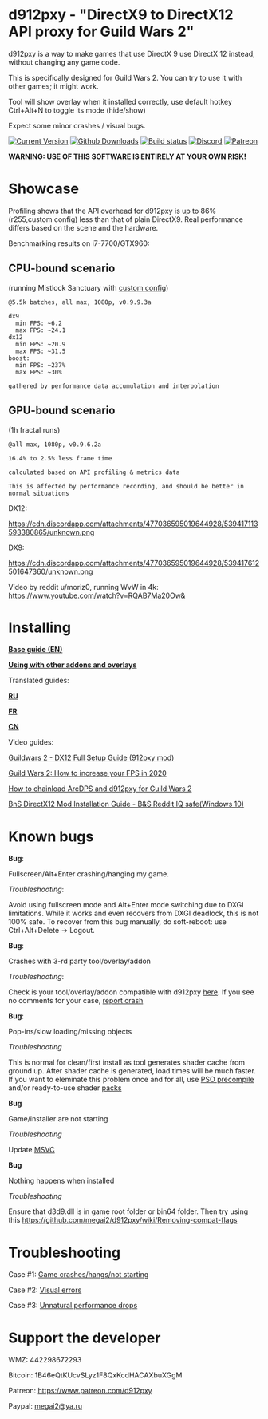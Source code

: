 # d912pxy - "DirectX9 to DirectX12 API proxy for Guild Wars 2"

d912pxy is a way to make games that use DirectX 9 use DirectX 12 instead, without changing any game code.

This is specifically designed for Guild Wars 2.
You can try to use it with other games; it might work.

Tool will show overlay when it installed correctly, use default hotkey Ctrl+Alt+N to toggle its mode (hide/show)

Expect some minor crashes / visual bugs.

[![Current Version](https://img.shields.io/github/release/megai2/d912pxy)](https://github.com/megai2/d912pxy/releases) 
[![Github Downloads](https://img.shields.io/github/downloads/megai2/d912pxy/total.svg)](https://github.com/megai2/d912pxy/releases) 
[![Build status](https://ci.appveyor.com/api/projects/status/gs8drlb0goyp6h28?svg=true)](https://ci.appveyor.com/project/megai2/d912pxy) 
[![Discord](https://img.shields.io/discord/384735285197537290.svg?logo=discord&logoColor=f0f0f0)](https://discord.gg/fY9KADf) 
[![Patreon](https://img.shields.io/badge/Patreon-Support_the_development-red?logo=patreon&logoColor=f0f0f0)](https://www.patreon.com/d912pxy) 

**WARNING: USE OF THIS SOFTWARE IS ENTIRELY AT YOUR OWN RISK!**

# Showcase

Profiling shows that the API overhead for d912pxy is up to 86% (r255,custom config) less than that of plain DirectX9.
Real performance differs based on the scene and the hardware.

Benchmarking results on i7-7700/GTX960:

## CPU-bound scenario
(running Mistlock Sanctuary
with [custom config](https://cdn.discordapp.com/attachments/545164738288418816/583364425847799818/config.ini))

```
@5.5k batches, all max, 1080p, v0.9.9.3a

dx9
  min FPS: ~6.2
  max FPS: ~24.1
dx12
  min FPS: ~20.9
  max FPS: ~31.5
boost:
  min FPS: ~237%
  max FPS: ~30%
  
gathered by performance data accumulation and interpolation

```

## GPU-bound scenario
(1h fractal runs)

```
@all max, 1080p, v0.9.6.2a

16.4% to 2.5% less frame time

calculated based on API profiling & metrics data

This is affected by performance recording, and should be better in normal situations
```

DX12:

https://cdn.discordapp.com/attachments/477036595019644928/539417113593380865/unknown.png

DX9:

https://cdn.discordapp.com/attachments/477036595019644928/539417612501647360/unknown.png

Video by reddit u/moriz0, running WvW in 4k: https://www.youtube.com/watch?v=RQAB7Ma20Ow&

# Installing

[**Base guide (EN)**](https://github.com/megai2/d912pxy/wiki/Installing)

[**Using with other addons and overlays**](https://github.com/megai2/d912pxy/wiki/Using-with-other-addons-and-overlays)

Translated guides:

[**RU**](https://github.com/megai2/d912pxy/wiki/InstallingRU)

[**FR**](https://www.youtube.com/watch?v=hfSSIBICG6E)

[**CN**](https://hackmd.io/vXa_ukUpQaOaLRBDdXdMLA)

Video guides:

[Guildwars 2 - DX12 Full Setup Guide (912pxy mod)](https://www.youtube.com/watch?v=AhtJA9B55tU)

[Guild Wars 2: How to increase your FPS in 2020](https://www.youtube.com/watch?v=vsJyQKAa8FA)

[How to chainload ArcDPS and d912pxy for Guild Wars 2](https://www.youtube.com/watch?v=0jwbDpzuv3k)

[BnS DirectX12 Mod Installation Guide - B&S Reddit IQ safe(Windows 10)](https://www.youtube.com/watch?v=QkEX4Mgxnv8)


# Known bugs

**Bug**: 

Fullscreen/Alt+Enter crashing/hanging my game.

*Troubleshooting*: 

Avoid using fullscreen mode and Alt+Enter mode switching due to DXGI limitations. 
While it works and even recovers from DXGI deadlock, this is not 100% safe.
To recover from this bug manually, do soft-reboot: use Ctrl+Alt+Delete -> Logout.

**Bug**:

Crashes with 3-rd party tool/overlay/addon 

*Troubleshooting*: 

Check is your tool/overlay/addon compatible with d912pxy [here](https://github.com/megai2/d912pxy/issues/38). 
If you see no comments for your case, [report crash](https://github.com/megai2/d912pxy/wiki/Reporting-crashes)

**Bug**:

Pop-ins/slow loading/missing objects

*Troubleshooting*

This is normal for clean/first install as tool generates shader cache from ground up.
After shader cache is generated, load times will be much faster.
If you want to eleminate this problem once and for all, use [PSO precompile](https://github.com/megai2/d912pxy/wiki/Using-PSO-precompile)
and/or ready-to-use shader [packs](https://github.com/megai2/d912pxy/wiki/Shader-packs)

**Bug**

Game/installer are not starting

*Troubleshooting*

Update [MSVC](https://support.microsoft.com/en-us/help/2977003/the-latest-supported-visual-c-downloads)

**Bug**

Nothing happens when installed

*Troubleshooting*

Ensure that d3d9.dll is in game root folder or bin64 folder.
Then try using this https://github.com/megai2/d912pxy/wiki/Removing-compat-flags

# Troubleshooting

Case #1: [Game crashes/hangs/not starting](https://github.com/megai2/d912pxy/wiki/Reporting-crashes)

Case #2: [Visual errors](https://github.com/megai2/d912pxy/wiki/Reporting-visual-errors)

Case #3: [Unnatural performance drops](https://github.com/megai2/d912pxy/wiki/Reporting-performance-issues)

# Support the developer

WMZ: 442298672293

Bitcoin: 1B46eQtKUcvSLyz1F8QxKcdHACAXbuXGgM

Patreon: https://www.patreon.com/d912pxy

Paypal: megai2@ya.ru
